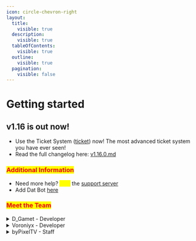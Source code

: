 ```yaml
---
icon: circle-chevron-right
layout:
  title:
    visible: true
  description:
    visible: true
  tableOfContents:
    visible: true
  outline:
    visible: true
  pagination:
    visible: false
---
```


# Getting started

## v1.16 is out now!

* Use the Ticket System ([ticket](features/our-features/ticket/ "mention")) now! The most advanced ticket system you have ever seen!
* Read the full changelog here: [v1.16.0.md](features/changelogs/v1.16.0.md "mention")

### <mark style="color:red;">Additional Information</mark>

* Need more help? <mark style="color:yellow;">Join</mark> the [support server](https://discord.gg/BQumAujuvk)
* Add Dat Bot [here](https://discord.com/api/oauth2/authorize?client_id=965903240384376872\&permissions=274878295233\&scope=bot%20applications.commands)

### <mark style="color:red;">Meet the Team</mark>

<details>

<summary>D_Gamet - Developer</summary>

Hello y'all!

I am Gamet, the founder of Dat Bot and developer. I started this project back in April of 2022 as a fun way to learn programming and growing a community. Nowadays, it has grown and is bigger than I thought it could ever get. Thank you for using Dat Bot! :tada:

See ya :smile:

</details>

<details>

<summary>Voroniyx - Developer</summary>

Hey ho

I'm Voroniyx, have known Gamet since April 2023, have been using DatBot since the end of 2023 and have been a developer on the DatBot team since mid-October '24. When I'm not working on DatBot, I have my own small projects or play something. I try to help here and if you ever see me on the support server dont be to shy and say hello.

</details>

<details>

<summary>byPixelTV - Staff</summary>

Hey everyone!

I'm byPixelTV, one of the staff members of Dat Bot. I started using the bot in April 2023 and have always been helping users more or less on the support server. I still help people on the support server, but I also like to develop Minecraft plugins in my free time. Maybe we'll see each other on the support server, but for now I just want to say: Thanks for using Dat Bot! 🎉

{% hint style="success" %}
If you want to join a great Minecraft Server, <mark style="color:red;">join</mark> <mark style="color:purple;">EraMC</mark> <mark style="color:red;">now</mark>! [https://discord.gg/eramc](https://discord.gg/eramc)

<a href="https://discord.gg/eramc" class="button secondary">Join EraMC</a>
{% endhint %}

Bye 👋

</details>

